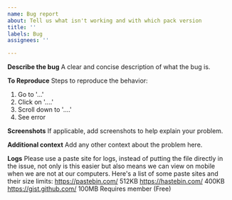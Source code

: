 ```yaml
---
name: Bug report
about: Tell us what isn't working and with which pack version
title: ''
labels: Bug
assignees: ''

---
```


<!--- Issues without a pack version will be closed without comment. -->
**Describe the bug**
A clear and concise description of what the bug is.

**To Reproduce**
Steps to reproduce the behavior:
1. Go to '...'
2. Click on '....'
3. Scroll down to '....'
4. See error

**Screenshots**
If applicable, add screenshots to help explain your problem.

**Additional context**
Add any other context about the problem here.

**Logs**
Please use a paste site for logs, instead of putting the file directly in the issue, not only is this easier but also means we can view on mobile when we are not at our computers.
Here's a list of some paste sites and their size limits:
    https://pastebin.com/ 512KB
    https://hastebin.com/ 400KB
    https://gist.github.com/ 100MB Requires member (Free)